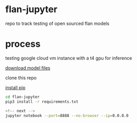 # flan-jupyter

repo to track testing of open sourced flan models

# process

testing google cloud vm instance with a t4 gpu for inference

[download model files](https://github.com/steven4354/flan-jupyter/blob/main/README.old.md#download-huggingface-models)

clone this repo

[install pip](https://linuxize.com/post/how-to-install-pip-on-ubuntu-20.04/?utm_content=cmp-true)

```bash
cd flan-jupyter
pip3 install -r requirements.txt

<!-- next -->
jupyter notebook --port=8888 --no-browser --ip=0.0.0.0
```
